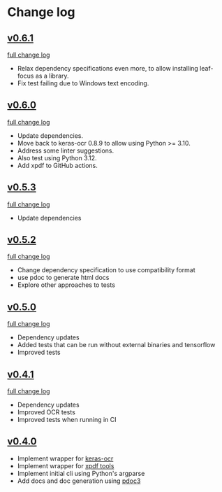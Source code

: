 # Change log

## [v0.6.1](https://github.com/anotherbyte-net/leaf-focus/releases/tag/v0.6.1)

[full change log](https://github.com/anotherbyte-net/leaf-focus/compare/v0.6.0...v0.6.1)

- Relax dependency specifications even more, to allow installing leaf-focus as a library.
- Fix test failing due to Windows text encoding.

## [v0.6.0](https://github.com/anotherbyte-net/leaf-focus/releases/tag/v0.6.0)

[full change log](https://github.com/anotherbyte-net/leaf-focus/compare/v0.5.3...v0.6.0)

- Update dependencies.
- Move back to keras-ocr 0.8.9 to allow using Python >= 3.10.
- Address some linter suggestions.
- Also test using Python 3.12.
- Add xpdf to GitHub actions.

## [v0.5.3](https://github.com/anotherbyte-net/leaf-focus/releases/tag/v0.5.3)

[full change log](https://github.com/anotherbyte-net/leaf-focus/compare/v0.5.2...v0.5.3)

- Update dependencies

## [v0.5.2](https://github.com/anotherbyte-net/leaf-focus/releases/tag/v0.5.2)

[full change log](https://github.com/anotherbyte-net/leaf-focus/compare/v0.5.0...v0.5.2)

- Change dependency specification to use compatibility format
- use pdoc to generate html docs
- Explore other approaches to tests

## [v0.5.0](https://github.com/anotherbyte-net/leaf-focus/releases/tag/v0.5.0)

[full change log](https://github.com/anotherbyte-net/leaf-focus/compare/v0.4.1...v0.5.0)

- Dependency updates
- Added tests that can be run without external binaries and tensorflow
- Improved tests

## [v0.4.1](https://github.com/anotherbyte-net/leaf-focus/releases/tag/v0.4.1)

[full change log](https://github.com/anotherbyte-net/leaf-focus/compare/v0.4.0...v0.4.1)

- Dependency updates
- Improved OCR tests
- Improved tests when running in CI

## [v0.4.0](https://github.com/anotherbyte-net/leaf-focus/releases/tag/v0.4.0)

- Implement wrapper for [keras-ocr](https://github.com/faustomorales/keras-ocr)
- Implement wrapper for [xpdf tools](https://www.xpdfreader.com/about.html)
- Implement initial cli using Python's argparse
- Add docs and doc generation using [pdoc3](https://github.com/pdoc3/pdoc)
